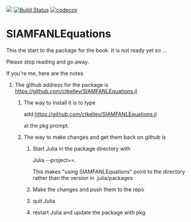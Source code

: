 [![](https://img.shields.io/badge/docs-latest-blue.svg)](https://ctkelley.github.io/SIAMFANLEquations.jl/latest)
[![Build Status](https://travis-ci.com/ctkelley/SIAMFANLEquations.jl.svg?branch=master)](https://travis-ci.com/ctkelley/SIAMFANLEquations.jl)
[![codecov](https://codecov.io/gh/ctkelley/SIAMFANLEquations.jl/branch/stable/graph/badge.svg)](https://codecov.io/gh/ctkelley/SIAMFANLEquations.jl)
# SIAMFANLEquations
This the start to the package for the book. It is not ready yet so ...

Please stop reading and go away.

If you're me, here are the notes

1. The github address for the package is https://github.com/ctkelley/SIAMFANLEquations.jl
   1. The way to install it is to type
   
      add https://github.com/ctkelley/SIAMFANLEquations.jl
      
      at the pkg prompt.
      
   2. The way to make changes and get them back on github is 
         1. Start Julia in the package directory with 
         
            Julia --project==.
            
            This makes "using SIAMFANLEquations" point to the directory rather than the version in .julia/packages
         2. Make the changes and push them to the repo
         3. quit Julia
         4. restart Julia and update the package with pkg
         
